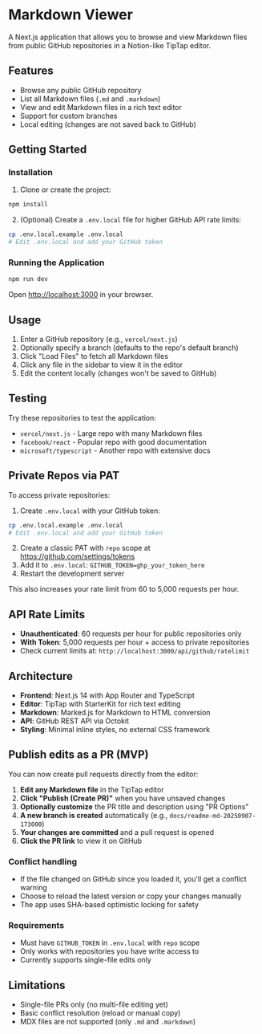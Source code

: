 # Markdown Viewer

A Next.js application that allows you to browse and view Markdown files from public GitHub repositories in a Notion-like TipTap editor.

## Features

- Browse any public GitHub repository
- List all Markdown files (`.md` and `.markdown`)
- View and edit Markdown files in a rich text editor
- Support for custom branches
- Local editing (changes are not saved back to GitHub)

## Getting Started

### Installation

1. Clone or create the project:
```bash
npm install
```

2. (Optional) Create a `.env.local` file for higher GitHub API rate limits:
```bash
cp .env.local.example .env.local
# Edit .env.local and add your GitHub token
```

### Running the Application

```bash
npm run dev
```

Open [http://localhost:3000](http://localhost:3000) in your browser.

## Usage

1. Enter a GitHub repository (e.g., `vercel/next.js`)
2. Optionally specify a branch (defaults to the repo's default branch)
3. Click "Load Files" to fetch all Markdown files
4. Click any file in the sidebar to view it in the editor
5. Edit the content locally (changes won't be saved to GitHub)

## Testing

Try these repositories to test the application:

- `vercel/next.js` - Large repo with many Markdown files
- `facebook/react` - Popular repo with good documentation
- `microsoft/typescript` - Another repo with extensive docs

## Private Repos via PAT

To access private repositories:

1. Create `.env.local` with your GitHub token:
```bash
cp .env.local.example .env.local
# Edit .env.local and add your GitHub token
```

2. Create a classic PAT with `repo` scope at https://github.com/settings/tokens
3. Add it to `.env.local`: `GITHUB_TOKEN=ghp_your_token_here`
4. Restart the development server

This also increases your rate limit from 60 to 5,000 requests per hour.

## API Rate Limits

- **Unauthenticated**: 60 requests per hour for public repositories only
- **With Token**: 5,000 requests per hour + access to private repositories
- Check current limits at: `http://localhost:3000/api/github/ratelimit`

## Architecture

- **Frontend**: Next.js 14 with App Router and TypeScript
- **Editor**: TipTap with StarterKit for rich text editing
- **Markdown**: Marked.js for Markdown to HTML conversion
- **API**: GitHub REST API via Octokit
- **Styling**: Minimal inline styles, no external CSS framework

## Publish edits as a PR (MVP)

You can now create pull requests directly from the editor:

1. **Edit any Markdown file** in the TipTap editor
2. **Click "Publish (Create PR)"** when you have unsaved changes  
3. **Optionally customize** the PR title and description using "PR Options"
4. **A new branch is created** automatically (e.g., `docs/readme-md-20250907-173000`)
5. **Your changes are committed** and a pull request is opened
6. **Click the PR link** to view it on GitHub

### Conflict handling
- If the file changed on GitHub since you loaded it, you'll get a conflict warning
- Choose to reload the latest version or copy your changes manually
- The app uses SHA-based optimistic locking for safety

### Requirements
- Must have `GITHUB_TOKEN` in `.env.local` with `repo` scope
- Only works with repositories you have write access to
- Currently supports single-file edits only

## Limitations

- Single-file PRs only (no multi-file editing yet)
- Basic conflict resolution (reload or manual copy)
- MDX files are not supported (only `.md` and `.markdown`)